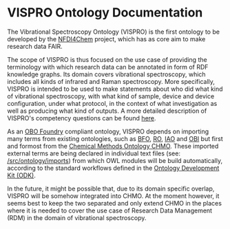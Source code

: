 # VISPRO Ontology Documentation

[//]: # "This file is meant to be edited by the ontology maintainer."

The Vibrational Spectroscopy Ontology (VISPRO) is the first ontology to be developed by the [NFDI4Chem](https://www.nfdi4chem.de/) project, which has as core aim to make research data FAIR.

The scope of VISPRO is thus focused on the use case of providing the terminology with which research data can be annotated in form of RDF knowledge graphs. Its domain covers vibrational spectroscopy, which includes all kinds of infrared and Raman spectroscopy. More specifically, VISPRO is intended to be used to make statements about who did what kind of vibrational spectroscopy, with what kind of sample, device and device configuration, under what protocol, in the context of what investigation as well as producing what kind of outputs. A more detailed description of VISPRO's competency questions can be found [here](competency_questions.md).

As an [OBO Foundry](https://obofoundry.org/) compliant ontology, VISPRO depends on importing many terms from existing ontologies, such as [BFO](https://terminology.nfdi4chem.de/ts/ontologies/bfo), [RO](https://terminology.nfdi4chem.de/ts/ontologies/ro), [IAO](https://terminology.nfdi4chem.de/ts/ontologies/iao) and [OBI](https://terminology.nfdi4chem.de/ts/ontologies/obi) but first and formost from the [Chemical Methods Ontology CHMO](https://terminology.nfdi4chem.de/ts/ontologies/chmo). These imported external terms are being declared in individual text files (see: [/src/ontology/imports](https://github.com/NFDI4Chem/VibrationalSpectroscopyOntology/tree/main/src/ontology/imports)) from which OWL modules will be build automatically, according to the standard workflows defined in the [Ontology Development Kit (ODK)](https://github.com/INCATools/ontology-development-kit).

In the future, it might be possible that, due to its domain specific overlap, VISPRO will be somehow integrated into CHMO. At the moment however, it seems best to keep the two separated and only extend CHMO in the places where it is needed to cover the use case of Research Data Management (RDM) in the domain of vibrational spectroscopy.



